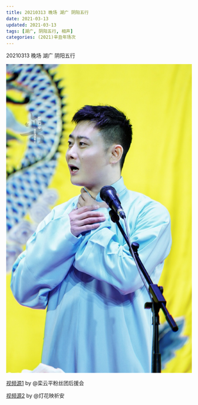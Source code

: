 ```yaml
---
title: 20210313 晚场 湖广 阴阳五行
date: 2021-03-13
updated: 2021-03-13
tags: [湖广, 阴阳五行, 相声] 
categories: (2021)辛丑年场次
---
```

20210313 晚场 湖广 阴阳五行

![](https://raw.githubusercontent.com/rhenginium/image/main/007aVJ83ly1goiphmkgw5j31il2iokjm.jpg)

[视频源1](https://m.weibo.cn/6574451359/4614427540195591) by @栾云平粉丝团后援会

[视频源2](https://m.weibo.cn/status/4614431198420426?)  by @灯花映祈安